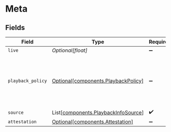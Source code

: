 # Meta


## Fields

| Field                                                                                | Type                                                                                 | Required                                                                             | Description                                                                          |
| ------------------------------------------------------------------------------------ | ------------------------------------------------------------------------------------ | ------------------------------------------------------------------------------------ | ------------------------------------------------------------------------------------ |
| `live`                                                                               | *Optional[float]*                                                                    | :heavy_minus_sign:                                                                   | N/A                                                                                  |
| `playback_policy`                                                                    | [Optional[components.PlaybackPolicy]](../../models/components/playbackpolicy.md)     | :heavy_minus_sign:                                                                   | Whether the playback policy for a asset or stream is public or signed                |
| `source`                                                                             | List[[components.PlaybackInfoSource](../../models/components/playbackinfosource.md)] | :heavy_check_mark:                                                                   | N/A                                                                                  |
| `attestation`                                                                        | [Optional[components.Attestation]](../../models/components/attestation.md)           | :heavy_minus_sign:                                                                   | N/A                                                                                  |